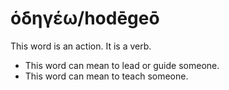# ὁδηγέω/hodēgeō
This word is an action. It is a verb.
* This word can mean to lead or guide someone.
* This word can mean to teach someone.
